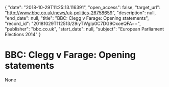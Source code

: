 {
  "date": "2018-10-29T11:25:13.116391", 
  "open_access": false, 
  "target_url": "http://www.bbc.co.uk/news/uk-politics-26758659", 
  "description": null, 
  "end_date": null, 
  "title": "BBC:  Clegg v Farage: Opening statements", 
  "record_id": "20181029T112513/29iyTWglp0C7DG9OxoeQFA==", 
  "publisher": "bbc.co.uk", 
  "start_date": null, 
  "subject": "European Parliament Elections 2014"
}

# BBC:  Clegg v Farage: Opening statements

None